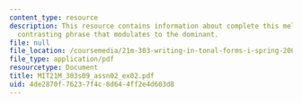 ```yaml
---
content_type: resource
description: This resource contains information about complete this melody with a
  contrasting phrase that modulates to the dominant.
file: null
file_location: /coursemedia/21m-303-writing-in-tonal-forms-i-spring-2009/4de2870f76237f4c8d644ff2e4d603d8_MIT21M_303s09_assn02_ex02.pdf
file_type: application/pdf
resourcetype: Document
title: MIT21M_303s09_assn02_ex02.pdf
uid: 4de2870f-7623-7f4c-8d64-4ff2e4d603d8
---
```

